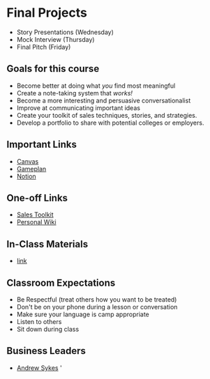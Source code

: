 # Final Projects
- Story Presentations (Wednesday)
- Mock Interview (Thursday)
- Final Pitch (Friday)

## Goals for this course
- Become better at doing what *you* find most meaningful
- Create a note-taking system that *works!*
- Become a more interesting and persuasive conversationalist
- Improve at communicating important ideas
- Create your toolkit of sales techniques, stories, and strategies.
- Develop a portfolio to share with potential colleges or employers.

## Important Links
- [Canvas](https://student.idtech.com/courses/225)
- [Gameplan](https://gp4.idtech.com)
- [Notion](https://www.notion.so)

## One-off Links
- [Sales Toolkit](https://dapop.notion.site/dapop/effd27578f0d4263aa104a737a94c689?v=e499bd8bcdb446c7b57c8cf2d59a148a)
- [Personal Wiki](https://www.notion.so/charfraza/Personal-wiki-7c19c6d9fefc4e169e3154b4e6c508f4)

## In-Class Materials
- [link](https://jortsiDtech.github.io/Kellogg/InClassMaterial/)

## Classroom Expectations
- Be Respectful (treat others how you want to be treated)
- Don't be on your phone during a lesson or conversation
- Make sure your language is camp appropriate
- Listen to others
- Sit down during class
## Business Leaders
- [Andrew Sykes](https://www.andrewsykes.com/about)
'
